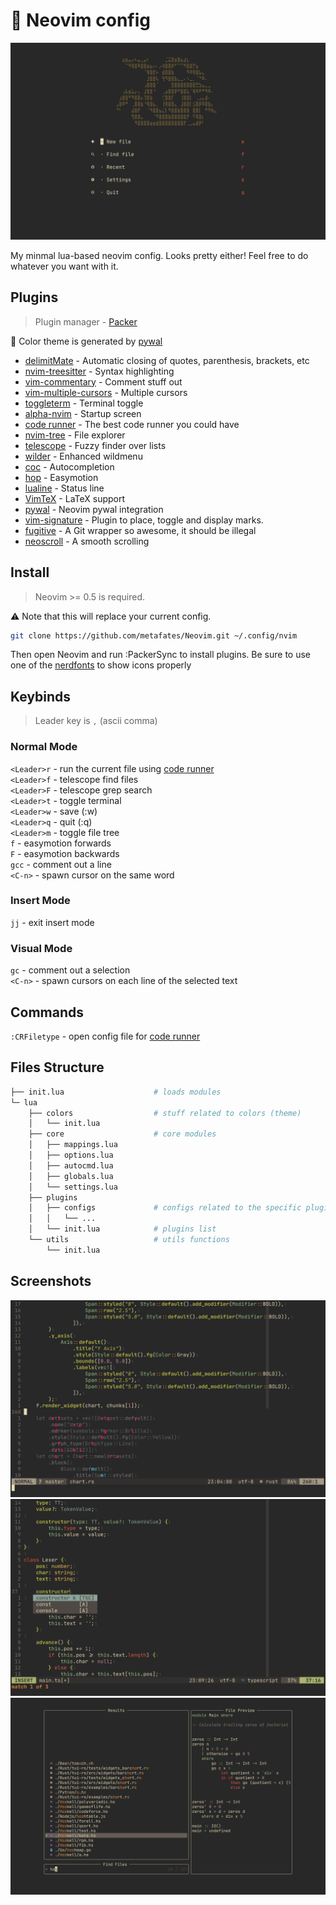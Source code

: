 # 📝 Neovim config

![screenshot](./screenshots/1.png)

My minmal lua-based neovim config. Looks pretty either!
Feel free to do whatever you want with it.

## Plugins

> Plugin manager - [Packer](https://github.com/wbthomason/packer.nvim)

🎨 Color theme is generated by [pywal](https://github.com/dylanaraps/pywal)

- [delimitMate](https://github.com/Raimondi/delimitMate) - Automatic closing of quotes, parenthesis, brackets, etc
- [nvim-treesitter](https://github.com/nvim-treesitter/nvim-treesitter) - Syntax highlighting
- [vim-commentary](https://github.com/tpope/vim-commentary) - Comment stuff out
- [vim-multiple-cursors](https://github.com/terryma/vim-multiple-cursors) - Multiple cursors
- [toggleterm](https://github.com/akinsho/toggleterm.nvim) - Terminal toggle
- [alpha-nvim](https://github.com/goolord/alpha-nvim) - Startup screen
- [code runner](https://github.com/CRAG666/code_runner.nvim) - The best code runner you could have
- [nvim-tree](https://github.com/kyazdani42/nvim-tree.lua) - File explorer
- [telescope](https://github.com/nvim-telescope/telescope.nvim) - Fuzzy finder over lists
- [wilder](https://github.com/gelguy/wilder.nvim) - Enhanced wildmenu
- [coc](https://github.com/neoclide/coc.nvim) - Autocompletion
- [hop](https://github.com/phaazon/hop.nvim) - Easymotion
- [lualine](https://github.com/nvim-lualine/lualine.nvim) - Status line
- [VimTeX](https://github.com/lervag/vimtex) - LaTeX support
- [pywal](https://github.com/AlphaTechnolog/pywal.nvim) - Neovim pywal integration
- [vim-signature](https://github.com/kshenoy/vim-signature) - Plugin to place, toggle and display marks.
- [fugitive](https://github.com/tpope/vim-fugitive) - A Git wrapper so awesome, it should be illegal
- [neoscroll](https://github.com/karb94/neoscroll.nvim) - A smooth scrolling

## Install

> Neovim >= 0.5 is required.

⚠️ Note that this will replace your current config.

```bash
git clone https://github.com/metafates/Neovim.git ~/.config/nvim
```

Then open Neovim and run :PackerSync to install plugins.
Be sure to use one of the [nerdfonts](https://github.com/ryanoasis/nerd-fonts) to show icons properly

## Keybinds

> Leader key is `,` (ascii comma)

### Normal Mode

`<Leader>r` - run the current file using [code runner](https://github.com/CRAG666/code_runner.nvim)\
`<Leader>f` - telescope find files\
`<Leader>F` - telescope grep search\
`<Leader>t` - toggle terminal\
`<Leader>w` - save (:w)\
`<Leader>q` - quit (:q)\
`<Leader>m` - toggle file tree\
`f` - easymotion forwards\
`F` - easymotion backwards\
`gcc` - comment out a line\
`<C-n>` - spawn cursor on the same word

### Insert Mode

`jj` - exit insert mode

### Visual Mode

`gc` - comment out a selection\
`<C-n>` - spawn cursors on each line of the selected text

## Commands

`:CRFiletype` - open config file for [code runner](https://github.com/CRAG666/code_runner.nvim)

## Files Structure

```bash
├── init.lua                    # loads modules
└─ lua
    ├── colors                  # stuff related to colors (theme)
    │   └── init.lua  
    ├── core                    # core modules
    │   ├── mappings.lua
    │   ├── options.lua
    │   ├── autocmd.lua
    │   ├── globals.lua
    │   └── settings.lua
    ├── plugins
    │   ├── configs             # configs related to the specific plugins
    │   │   └── ...
    │   └── init.lua            # plugins list
    └── utils                   # utils functions
        └── init.lua
```

## Screenshots

![screenshot](./screenshots/2.png)
![screenshot](./screenshots/3.png)
![screenshot](./screenshots/4.png)
